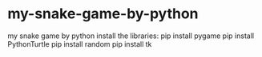 # my-snake-game-by-python
my snake game by python
install the libraries:
pip install pygame
pip install PythonTurtle
pip install random
pip install tk
